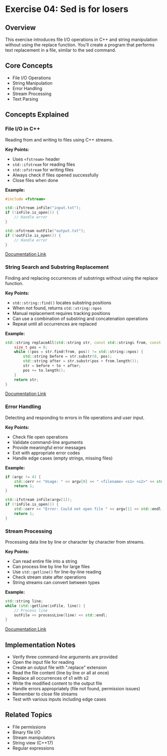 # Exercise 04: Sed is for losers

## Overview
This exercise introduces file I/O operations in C++ and string manipulation without using the replace function. You'll create a program that performs text replacement in a file, similar to the sed command.

## Core Concepts
- File I/O Operations
- String Manipulation
- Error Handling
- Stream Processing
- Text Parsing

## Concepts Explained

### File I/O in C++
Reading from and writing to files using C++ streams.

**Key Points:**
- Uses `<fstream>` header
- `std::ifstream` for reading files
- `std::ofstream` for writing files
- Always check if files opened successfully
- Close files when done

**Example:**
```cpp
#include <fstream>

std::ifstream inFile("input.txt");
if (!inFile.is_open()) {
    // Handle error
}

std::ofstream outFile("output.txt");
if (!outFile.is_open()) {
    // Handle error
}
```

[Documentation Link](http://www.cplusplus.com/reference/fstream/ifstream/)

### String Search and Substring Replacement
Finding and replacing occurrences of substrings without using the replace function.

**Key Points:**
- `std::string::find()` locates substring positions
- When not found, returns `std::string::npos`
- Manual replacement requires tracking positions
- Can use a combination of substring and concatenation operations
- Repeat until all occurrences are replaced

**Example:**
```cpp
std::string replaceAll(std::string str, const std::string& from, const std::string& to) {
    size_t pos = 0;
    while ((pos = str.find(from, pos)) != std::string::npos) {
        std::string before = str.substr(0, pos);
        std::string after = str.substr(pos + from.length());
        str = before + to + after;
        pos += to.length();
    }
    return str;
}
```

[Documentation Link](http://www.cplusplus.com/reference/string/string/find/)

### Error Handling
Detecting and responding to errors in file operations and user input.

**Key Points:**
- Check file open operations
- Validate command-line arguments
- Provide meaningful error messages
- Exit with appropriate error codes
- Handle edge cases (empty strings, missing files)

**Example:**
```cpp
if (argc != 4) {
    std::cerr << "Usage: " << argv[0] << " <filename> <s1> <s2>" << std::endl;
    return 1;
}

std::ifstream inFile(argv[1]);
if (!inFile.is_open()) {
    std::cerr << "Error: Could not open file " << argv[1] << std::endl;
    return 1;
}
```

### Stream Processing
Processing data line by line or character by character from streams.

**Key Points:**
- Can read entire file into a string
- Can process line by line for large files
- Use `std::getline()` for line-by-line reading
- Check stream state after operations
- String streams can convert between types

**Example:**
```cpp
std::string line;
while (std::getline(inFile, line)) {
    // Process line
    outFile << processLine(line) << std::endl;
}
```

[Documentation Link](http://www.cplusplus.com/reference/string/string/getline/)

## Implementation Notes
- Verify three command-line arguments are provided
- Open the input file for reading
- Create an output file with ".replace" extension
- Read the file content (line by line or all at once)
- Replace all occurrences of s1 with s2
- Write the modified content to the output file
- Handle errors appropriately (file not found, permission issues)
- Remember to close file streams
- Test with various inputs including edge cases

## Related Topics
- File permissions
- Binary file I/O
- Stream manipulators
- String view (C++17)
- Regular expressions